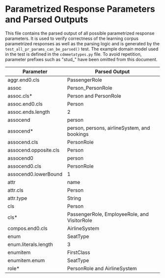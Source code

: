 # Parametrized Response Parameters and Parsed Outputs

This file contains the parsed output of all possible parametrized response parameters.
It is used to verify correctness of the learning corpus parametrized responses as well as the parsing logic and
is generated by the `test_all_pr_params_can_be_parsed()` test.
The example domain model used in the test is defined in the `cdmmetatypes.py` file.
To avoid repetition, parameter prefixes such as "stud_" have been omitted from this document.

Parameter | Parsed Output
--------- | -------------
aggr.end0.cls | PassengerRole
assoc | Person_PersonRole
assoc.cls* | Person and PersonRole
assoc.end0.cls | Person
assoc.ends.length | 2
assocend | person
assocend* | person, persons, airlineSystem, and bookings
assocend.cls | PersonRole
assocend.opposite.cls | Person
assocend0 | person
assocend0.cls | PersonRole
assocend0.lowerBound | 1
attr | name
attr.cls | Person
attr.type | String
cls | Person
cls* | PassengerRole, EmployeeRole, and VisitorRole
compos.end0.cls | AirlineSystem
enum | SeatType
enum.literals.length | 3
enumitem | FirstClass
enumitem.enum | SeatType
role* | PersonRole and AirlineSystem
